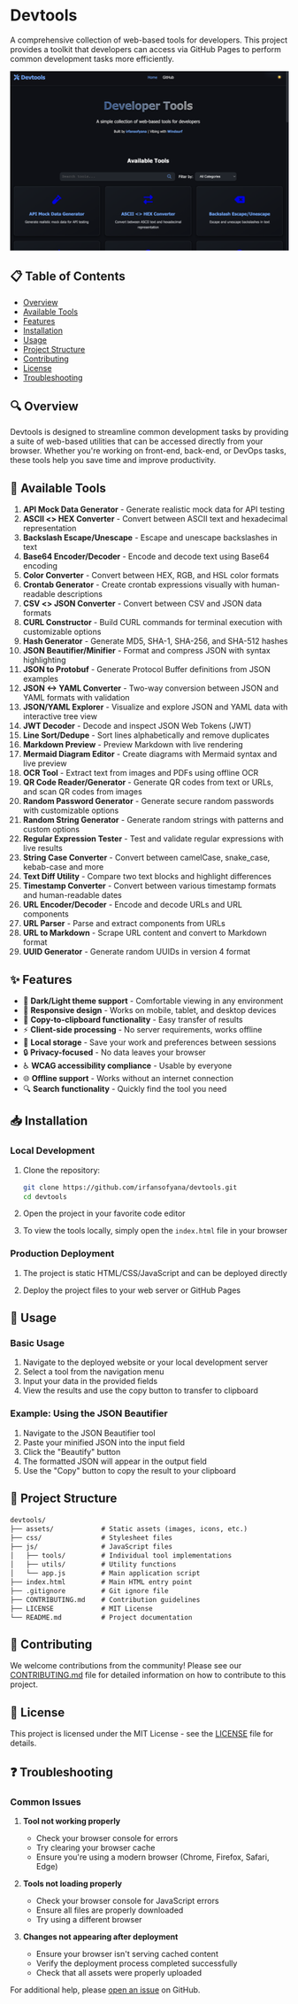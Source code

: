 # Devtools

A comprehensive collection of web-based tools for developers. This project provides a toolkit that developers can access via GitHub Pages to perform common development tasks more efficiently.

![Devtools Screenshot](assets/images/screenshot.png)

## 📋 Table of Contents

- [Overview](#-overview)
- [Available Tools](#-available-tools)
- [Features](#-features)
- [Installation](#-installation)
- [Usage](#-usage)
- [Project Structure](#-project-structure)
- [Contributing](#-contributing)
- [License](#-license)
- [Troubleshooting](#-troubleshooting)

## 🔍 Overview

Devtools is designed to streamline common development tasks by providing a suite of web-based utilities that can be accessed directly from your browser. Whether you're working on front-end, back-end, or DevOps tasks, these tools help you save time and improve productivity.

## 🧰 Available Tools

1. **API Mock Data Generator** - Generate realistic mock data for API testing
2. **ASCII <> HEX Converter** - Convert between ASCII text and hexadecimal representation
3. **Backslash Escape/Unescape** - Escape and unescape backslashes in text
4. **Base64 Encoder/Decoder** - Encode and decode text using Base64 encoding
5. **Color Converter** - Convert between HEX, RGB, and HSL color formats
6. **Crontab Generator** - Create crontab expressions visually with human-readable descriptions
7. **CSV <> JSON Converter** - Convert between CSV and JSON data formats
8. **CURL Constructor** - Build CURL commands for terminal execution with customizable options
9. **Hash Generator** - Generate MD5, SHA-1, SHA-256, and SHA-512 hashes
10. **JSON Beautifier/Minifier** - Format and compress JSON with syntax highlighting
11. **JSON to Protobuf** - Generate Protocol Buffer definitions from JSON examples
12. **JSON <-> YAML Converter** - Two-way conversion between JSON and YAML formats with validation
13. **JSON/YAML Explorer** - Visualize and explore JSON and YAML data with interactive tree view
14. **JWT Decoder** - Decode and inspect JSON Web Tokens (JWT)
15. **Line Sort/Dedupe** - Sort lines alphabetically and remove duplicates
16. **Markdown Preview** - Preview Markdown with live rendering
17. **Mermaid Diagram Editor** - Create diagrams with Mermaid syntax and live preview
18. **OCR Tool** - Extract text from images and PDFs using offline OCR
19. **QR Code Reader/Generator** - Generate QR codes from text or URLs, and scan QR codes from images
20. **Random Password Generator** - Generate secure random passwords with customizable options
21. **Random String Generator** - Generate random strings with patterns and custom options
22. **Regular Expression Tester** - Test and validate regular expressions with live results
23. **String Case Converter** - Convert between camelCase, snake_case, kebab-case and more
24. **Text Diff Utility** - Compare two text blocks and highlight differences
25. **Timestamp Converter** - Convert between various timestamp formats and human-readable dates
26. **URL Encoder/Decoder** - Encode and decode URLs and URL components
27. **URL Parser** - Parse and extract components from URLs
28. **URL to Markdown** - Scrape URL content and convert to Markdown format
29. **UUID Generator** - Generate random UUIDs in version 4 format

## ✨ Features

- 🌙 **Dark/Light theme support** - Comfortable viewing in any environment
- 📱 **Responsive design** - Works on mobile, tablet, and desktop devices
- 🔄 **Copy-to-clipboard functionality** - Easy transfer of results
- ⚡ **Client-side processing** - No server requirements, works offline
- 💾 **Local storage** - Save your work and preferences between sessions
- 🔒 **Privacy-focused** - No data leaves your browser
- ♿ **WCAG accessibility compliance** - Usable by everyone
- 🌐 **Offline support** - Works without an internet connection
- 🔍 **Search functionality** - Quickly find the tool you need

## 📥 Installation

### Local Development

1. Clone the repository:

   ```bash
   git clone https://github.com/irfansofyana/devtools.git
   cd devtools
   ```

2. Open the project in your favorite code editor

3. To view the tools locally, simply open the `index.html` file in your browser

### Production Deployment

1. The project is static HTML/CSS/JavaScript and can be deployed directly

2. Deploy the project files to your web server or GitHub Pages

## 🚀 Usage

### Basic Usage

1. Navigate to the deployed website or your local development server
2. Select a tool from the navigation menu
3. Input your data in the provided fields
4. View the results and use the copy button to transfer to clipboard

### Example: Using the JSON Beautifier

1. Navigate to the JSON Beautifier tool
2. Paste your minified JSON into the input field
3. Click the "Beautify" button
4. The formatted JSON will appear in the output field
5. Use the "Copy" button to copy the result to your clipboard

## 📁 Project Structure

```plaintext
devtools/
├── assets/            # Static assets (images, icons, etc.)
├── css/               # Stylesheet files
├── js/                # JavaScript files
│   ├── tools/         # Individual tool implementations
│   ├── utils/         # Utility functions
│   └── app.js         # Main application script
├── index.html         # Main HTML entry point
├── .gitignore         # Git ignore file
├── CONTRIBUTING.md    # Contribution guidelines
├── LICENSE            # MIT License
└── README.md          # Project documentation
```

## 👥 Contributing

We welcome contributions from the community! Please see our [CONTRIBUTING.md](CONTRIBUTING.md) file for detailed information on how to contribute to this project.

## 📄 License

This project is licensed under the MIT License - see the [LICENSE](LICENSE) file for details.

## ❓ Troubleshooting

### Common Issues

1. **Tool not working properly**
   - Check your browser console for errors
   - Try clearing your browser cache
   - Ensure you're using a modern browser (Chrome, Firefox, Safari, Edge)

2. **Tools not loading properly**
   - Check your browser console for JavaScript errors
   - Ensure all files are properly downloaded
   - Try using a different browser

3. **Changes not appearing after deployment**
   - Ensure your browser isn't serving cached content
   - Verify the deployment process completed successfully
   - Check that all assets were properly uploaded

For additional help, please [open an issue](https://github.com/irfansofyana/devtools/issues) on GitHub.
